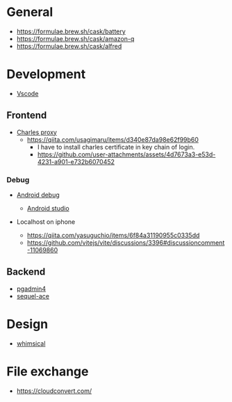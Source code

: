 # General

- https://formulae.brew.sh/cask/battery
- https://formulae.brew.sh/cask/amazon-q
- https://formulae.brew.sh/cask/alfred

# Development

- [Vscode](https://formulae.brew.sh/cask/visual-studio-code)

## Frontend

- [Charles proxy](https://www.charlesproxy.com/)
  - https://qiita.com/usagimaru/items/d340e87da98e62f99b60
    - I have to install charles certificate in key chain of login.
    - https://github.com/user-attachments/assets/4d7673a3-e53d-4231-a901-e732b6070452

### Debug
- [Android debug](https://techblog.istyle.co.jp/archives/6078)
  - [Android studio](https://formulae.brew.sh/cask/android-studio)

- Localhost on iphone
  - https://qiita.com/yasuguchio/items/6f84a31190955c0335dd
  - https://github.com/vitejs/vite/discussions/3396#discussioncomment-11069860


## Backend

- [pgadmin4](https://formulae.brew.sh/cask/pgadmin4)
- [sequel-ace](https://formulae.brew.sh/cask/sequel-ace)

# Design

- [whimsical](https://whimsical.com/)

# File exchange

- https://cloudconvert.com/

